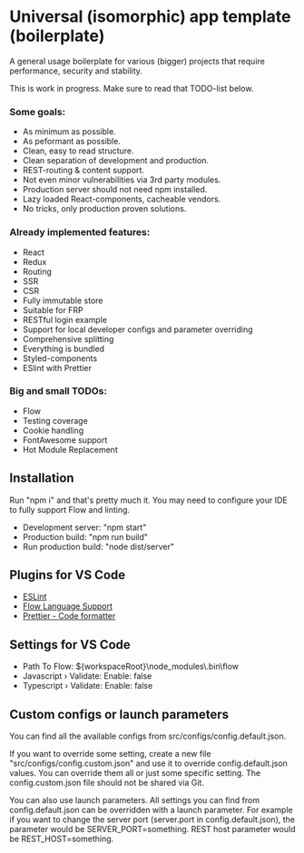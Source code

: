 # Universal (isomorphic) app template (boilerplate)

A general usage boilerplate for various (bigger) projects that require
performance, security and stability.

This is work in progress. Make sure to read that TODO-list below.

### Some goals:
- As minimum as possible.
- As peformant as possible.
- Clean, easy to read structure.
- Clean separation of development and production.
- REST-routing & content support.
- Not even minor vulnerabilities via 3rd party modules.
- Production server should not need npm installed.
- Lazy loaded React-components, cacheable vendors.
- No tricks, only production proven solutions.

### Already implemented features:
- React
- Redux
- Routing
- SSR
- CSR
- Fully immutable store
- Suitable for FRP
- RESTful login example
- Support for local developer configs and parameter overriding
- Comprehensive splitting
- Everything is bundled
- Styled-components
- ESlint with Prettier

### Big and small TODOs:
- Flow
- Testing coverage
- Cookie handling
- FontAwesome support
- Hot Module Replacement

## Installation
Run "npm i" and that's pretty much it. You may need to configure your IDE to fully support Flow and linting.
- Development server: "npm start"
- Production build: "npm run build"
- Run production build: "node dist/server"

## Plugins for VS Code
- [ESLint](https://marketplace.visualstudio.com/items?itemName=dbaeumer.vscode-eslint)
- [Flow Language Support](https://marketplace.visualstudio.com/items?itemName=flowtype.flow-for-vscode)
- [Prettier - Code formatter](https://marketplace.visualstudio.com/items?itemName=esbenp.prettier-vscode)

## Settings for VS Code
- Path To Flow: ${workspaceRoot}\\node_modules\\.bin\\flow
- Javascript › Validate: Enable: false
- Typescript › Validate: Enable: false

## Custom configs or launch parameters
You can find all the available configs from src/configs/config.default.json.

If you want to override some setting, create a new file "src/configs/config.custom.json" and
use it to override config.default.json values. You can override them all or just some specific setting. The
config.custom.json file should not be shared via Git.

You can also use launch parameters. All settings you can find from config.default.json can be overridden with a launch parameter. For example if you want to change the server port (server.port in config.default.json), the parameter would be SERVER_PORT=something. REST host parameter would be REST_HOST=something.
